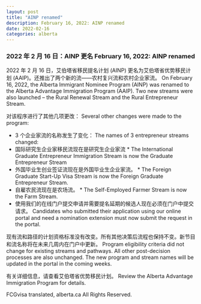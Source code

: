 ```yaml
---
layout: post
title: "AINP renamed"
description: February 16, 2022: AINP renamed
date: 2022-02-16
categories: alberta
---
```


### 2022 年 2 月 16 日：AINP 更名	February 16, 2022: AINP renamed

2022 年 2 月 16 日，艾伯塔省移民提名计划 (AINP) 更名为艾伯塔省优势移民计划 (AAIP)。还推出了两个新的流——农村复兴流和农村企业家流。	On February 16, 2022, the Alberta Immigrant Nominee Program (AINP) was renamed to the Alberta Advantage Immigration Program (AAIP). Two new streams were also launched – the Rural Renewal Stream and the Rural Entrepreneur Stream.

对该程序进行了其他几项更改：	Several other changes were made to the program:

* 3 个企业家流的名称发生了变化：	The names of 3 entrepreneur streams changed:
* 国际研究生企业家移民流现在是研究生企业家流	* The International Graduate Entrepreneur Immigration Stream is now the Graduate Entrepreneur Stream
* 外国毕业生创业签证流现在是外国毕业生企业家流。	* The Foreign Graduate Start-Up Visa Stream is now the Foreign Graduate Entrepreneur Stream.
* 自雇农民流现在是农场流。	* The Self-Employed Farmer Stream is now the Farm Stream.
* 使用我们的在线门户提交申请并需要提名延期的候选人现在必须在门户中提交请求。	Candidates who submitted their application using our online portal and need a nomination extension must now submit the request in the portal.

现有流和路径的计划资格标准没有改变。所有其他决策后流程也保持不变。新节目和流名称将在未来几周内在门户中更新。	Program eligibility criteria did not change for existing streams and pathways. All other post-decision processes are also unchanged. The new program and stream names will be updated in the portal in the coming weeks.

有关详细信息，请查看艾伯塔省优势移民计划。	Review the Alberta Advantage Immigration Program for details.

FCGvisa translated, alberta.ca All Rights Reserved.
